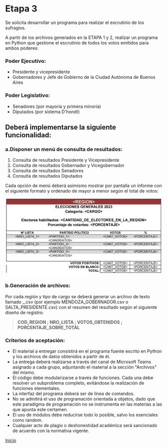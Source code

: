 # Etapa 3
Se solicita desarrollar un programa para realizar el escrutinio de los sufragios.

A partir de los archivos generados en la ETAPA 1 y 2, realizar un programa en Python que gestione el escrutinio de todos los votos emitidos para ambos poderes:

### Poder Ejecutivo:
- Presidente y vicepresidente
- Gobernadores y Jefe de Gobierno de la Ciudad Autónoma de Buenos Aires

### Poder Legislativo:
- Senadores (por mayoría y primera minoría)
- Diputados (por sistema D'hondt)

## Deberá implementarse la siguiente funcionalidad:

### a.Disponer un menú de consulta de resultados:
1. Consulta de resultados Presidente y Vicepresidente
2. Consulta de resultados Gobernador y Vicegobernador
3. Consulta de resultados Senadores
4. Consulta de resultados Diputados

Cada opción de menú deberá asimismo mostrar por pantalla un informe con el siguiente formato y ordenado de mayor a menor según el total de votos:

![formato de salida](imagenes/Captura(1).PNG)

### b.Generación de archivos: 
Por cada región y tipo de cargo se deberá generar un archivo de texto llamado <REGION>_<CARGO>.csv (por ejemplo MENDOZA_GOBERNADOR.csv o SALTA_PRESIDENTE.csv) con el resumen del resultado según el siguiente diseño de registro:

> **COD_REGION ; NRO_LISTA ; VOTOS_OBTENIDOS ; PORCENTAJE_SOBRE_TOTAL**

### Criterios de aceptación:
- El material a entregar consistirá en el programa fuente escrito en Python y los archivos de datos obtenidos a partir de él.
- La entrega deberá realizarse a través del canal de Microsoft Teams asignado a cada grupo, adjuntando el material a la sección "Archivos" del mismo.
- El código debe modularizarse a través de funciones. Cada una debe resolver un subproblema completo, evitándose la realización de funciones elementales.
- La interfaz del programa deberá ser de línea de comandos.
- No se admitirá el uso de programación orientada a objetos, dado que este paradigma de programación no se instrumenta en las materias a las que apunta este certamen.
- El uso de módulos debe reducirse todo lo posible, salvo los esenciales como random. 
- Cualquier acto de plagio o deshonestidad académica será sancionado de acuerdo con la normativa vigente.

[Inicio](../README.md)